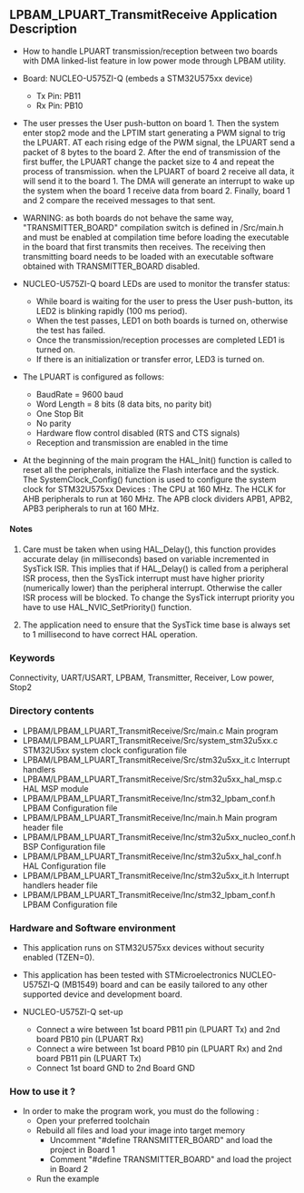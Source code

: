 ## <b>LPBAM_LPUART_TransmitReceive Application Description</b>
-   How to handle LPUART transmission/reception between two boards with
DMA linked-list feature in low power mode through LPBAM utility.

-   Board: NUCLEO-U575ZI-Q (embeds a STM32U575xx device)
    -   Tx Pin: PB11
    -   Rx Pin: PB10




-   The user presses the User push-button on board 1. Then the system enter stop2 mode and the LPTIM start generating a
PWM signal to trig the LPUART.
AT each rising edge of the PWM signal, the LPUART send a packet of 8 bytes to the board 2.
After the end of transmission of the first buffer, the LPUART change the packet size to 4 and repeat
the process of transmission.
when the LPUART of board 2 receive all data, it will send it to the board 1.
The DMA will generate an interrupt to wake up the system when the board 1 receive data from board 2.
Finally, board 1 and 2 compare the received messages to that sent.

-   WARNING: as both boards do not behave the same way, "TRANSMITTER_BOARD" compilation switch is defined in /Src/main.h and
must be enabled at compilation time before loading the executable in the board that first transmits then receives.
The receiving then transmitting board needs to be loaded with an executable software obtained with TRANSMITTER_BOARD
disabled.

-   NUCLEO-U575ZI-Q board LEDs are used to monitor the transfer status:
    -   While board is waiting for the user to press the User push-button, its LED2 is blinking rapidly (100 ms period).
    -   When the test passes, LED1 on both boards is turned on, otherwise the test has failed.
    -   Once the transmission/reception processes are completed LED1 is turned on.
    -   If there is an initialization or transfer error, LED3 is turned on.

-   The LPUART is configured as follows:
    -   BaudRate = 9600 baud
    -   Word Length = 8 bits (8 data bits, no parity bit)
    -   One Stop Bit
    -   No parity
    -   Hardware flow control disabled (RTS and CTS signals)
    -   Reception and transmission are enabled in the time


-   At the beginning of the main program the HAL_Init() function is called to reset
all the peripherals, initialize the Flash interface and the systick.
The SystemClock_Config() function is used to configure the system clock for STM32U575xx Devices :
The CPU at 160 MHz.
The HCLK for AHB peripherals to run at 160 MHz.
The APB clock dividers APB1, APB2, APB3 peripherals to run at 160 MHz.


#### <b>Notes</b>
 1. Care must be taken when using HAL_Delay(), this function provides accurate delay (in milliseconds)
      based on variable incremented in SysTick ISR. This implies that if HAL_Delay() is called from
      a peripheral ISR process, then the SysTick interrupt must have higher priority (numerically lower)
      than the peripheral interrupt. Otherwise the caller ISR process will be blocked.
      To change the SysTick interrupt priority you have to use HAL_NVIC_SetPriority() function.

 2. The application need to ensure that the SysTick time base is always set to 1 millisecond
      to have correct HAL operation.

### <b>Keywords</b>

Connectivity, UART/USART, LPBAM, Transmitter, Receiver, Low power, Stop2


### <b>Directory contents</b>

-   LPBAM/LPBAM_LPUART_TransmitReceive/Src/main.c                  Main program
-   LPBAM/LPBAM_LPUART_TransmitReceive/Src/system_stm32u5xx.c      STM32U5xx system clock configuration file
-   LPBAM/LPBAM_LPUART_TransmitReceive/Src/stm32u5xx_it.c          Interrupt handlers
-   LPBAM/LPBAM_LPUART_TransmitReceive/Src/stm32u5xx_hal_msp.c     HAL MSP module
-   LPBAM/LPBAM_LPUART_TransmitReceive/Inc/stm32_lpbam_conf.h      LPBAM Configuration file
-   LPBAM/LPBAM_LPUART_TransmitReceive/Inc/main.h                  Main program header file
-   LPBAM/LPBAM_LPUART_TransmitReceive/Inc/stm32u5xx_nucleo_conf.h BSP Configuration file
-   LPBAM/LPBAM_LPUART_TransmitReceive/Inc/stm32u5xx_hal_conf.h    HAL Configuration file
-   LPBAM/LPBAM_LPUART_TransmitReceive/Inc/stm32u5xx_it.h          Interrupt handlers header file
-   LPBAM/LPBAM_LPUART_TransmitReceive/Inc/stm32_lpbam_conf.h      LPBAM Configuration file

### <b>Hardware and Software environment</b>

-   This application runs on STM32U575xx devices without security enabled (TZEN=0).

-   This application has been tested with STMicroelectronics NUCLEO-U575ZI-Q (MB1549)
    board and can be easily tailored to any other supported device
    and development board.

-   NUCLEO-U575ZI-Q set-up
    -   Connect a wire between 1st board PB11 pin (LPUART Tx) and 2nd board PB10 pin (LPUART Rx)
    -   Connect a wire between 1st board PB10 pin (LPUART Rx) and 2nd board PB11 pin (LPUART Tx)
    -   Connect 1st board GND to 2nd Board GND

### <b>How to use it ?</b>

-   In order to make the program work, you must do the following :
    -   Open your preferred toolchain
    -   Rebuild all files and load your image into target memory
        - Uncomment "#define TRANSMITTER_BOARD" and load the project in Board 1
        - Comment "#define TRANSMITTER_BOARD" and load the project in Board 2
    -   Run the example


